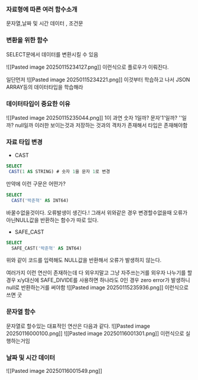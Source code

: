 ### 자료형에 따른 여러 함수소개
문자열,날짜 및 시간 데이터 , 조건문


### 변환을 위한 함수
SELECT문에서 데이터를 변환시킬 수 있음


![[Pasted image 20250115234127.png]]
이런식으로 플로우가 이뤄진다.


일단먼저
![[Pasted image 20250115234221.png]]
이것부터 학습하고 나서 JSON ARRAY등의 데이터타입을 학습해라
### 데이터타입이 중요한 이유
![[Pasted image 20250115235044.png]]
1이 과연 숫자 1일까? 문자'1'일까?
''일까? null일까 이러한 보이는것과 저장하는 것과의 격차가 존재해서 타입은 존재해야함


### 자료 타입 변경
 - CAST
```sql
SELECT 
 CAST(1 AS STRING) # 숫자 1을 문자 1로 변경
```
만약에 이런 구문은 어떤가?
```sql
SELECT 
  CAST('박준혁' AS INT64)
```
바꿀수없을것이다. 오류발생이 생긴다.!
그래서 위와같은 경우 변경할수없을때 오류가 아닌NULL값을 반환하는 함수가 따로 있다.
- SAFE_CAST
```sql
SELECT
  SAFE_CAST('박준혁' AS INT64)
```
위와 같이 코드를 입력해도 NULL값을 반환해서 오류가 발생하지 않는다.

여러가지 이런 연산이 존재하는데 다 외우지말고 그냥 자주쓰는거를 외우자 
나누기를 할  경우 x/y대신에 SAFE_DIVIDE를 사용하면 하나라도 0인 경우 zero error가 발생하니  null로 반환하는거를 써야함 
![[Pasted image 20250115235936.png]]
이런식으로 쓰면 굿


### 문자열 함수
문자열로 할수있는 대표적인 연산은 다음과 같다.
![[Pasted image 20250116000100.png]]
![[Pasted image 20250116001301.png]]
이런식으로 실행하는거임
### 날짜 및 시간 데이터
![[Pasted image 20250116001549.png]]

